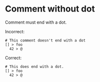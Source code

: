 # Comment without dot

Comment must end with a dot.

Incorrect:

```eo
# This comment doesn't end with a dot
[] > foo
  42 > @
```

Correct:

```eo
# This does end with a dot.
[] > foo
  42 > @
```